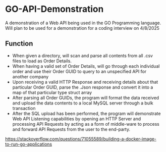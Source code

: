 # GO-API-Demonstration
A demonstration of a Web API being used in the GO Programming language.  Will plan to be used for a demonstration for a coding interview on 4/8/2025

## Function

- When given a directory, will scan and parse all contents from all .csv files to load as Order Details.
- When having a valid set of Order Details, will go through each individual order and use their Order GUID to query to an unspecified API for another company
- Upon receiving a valid HTTP Response and receiving details about that particular Order GUID, parse the .Json response and convert it into a map of that particular type struct array
- After parsing all Order GUIDs, the program will format the data received  and upload the data contents to a local MySQL server through a bulk transaction
- After the SQL upload has been performed, the program will demonstrate Web API Listening capabilities by opening an HTTP Server and processing API Requests by acting as a form of middle-ware to process and forward API Requests from the user to the end-party.

https://stackoverflow.com/questions/71055589/building-a-docker-image-to-run-go-applications